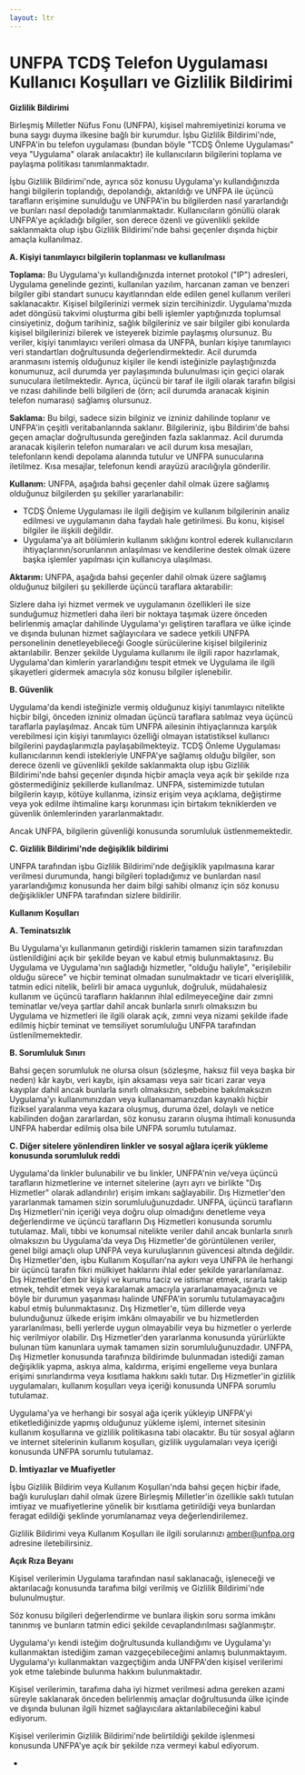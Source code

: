 ```yaml
---
layout: ltr
---
```


# UNFPA TCDŞ Telefon Uygulaması Kullanıcı Koşulları ve Gizlilik Bildirimi

**Gizlilik Bildirimi**

Birleşmiş Milletler Nüfus Fonu (UNFPA), kişisel mahremiyetinizi koruma ve buna saygı duyma ilkesine bağlı bir kurumdur. İşbu Gizlilik Bildirimi&#39;nde, UNFPA&#39;in bu telefon uygulaması (bundan böyle &quot;TCDŞ Önleme Uygulaması&quot; veya &quot;Uygulama&quot; olarak anılacaktır) ile kullanıcıların bilgilerini toplama ve paylaşma politikası tanımlanmaktadır.

İşbu Gizlilik Bildirimi&#39;nde, ayrıca söz konusu Uygulama&#39;yı kullandığınızda hangi bilgilerin toplandığı, depolandığı, aktarıldığı ve UNFPA ile üçüncü tarafların erişimine sunulduğu ve UNFPA&#39;in bu bilgilerden nasıl yararlandığı ve bunları nasıl depoladığı tanımlanmaktadır. Kullanıcıların gönüllü olarak UNFPA&#39;ye açıkladığı bilgiler, son derece özenli ve güvenlikli şekilde saklanmakta olup işbu Gizlilik Bildirimi&#39;nde bahsi geçenler dışında hiçbir amaçla kullanılmaz.

**A. Kişiyi tanımlayıcı bilgilerin toplanması ve kullanılması**

**Toplama:** Bu Uygulama&#39;yı kullandığınızda internet protokol (&quot;IP&quot;) adresleri, Uygulama genelinde gezinti, kullanılan yazılım, harcanan zaman ve benzeri bilgiler gibi standart sunucu kayıtlarından elde edilen genel kullanım verileri saklanacaktır. Kişisel bilgilerinizi vermek sizin tercihinizdir. Uygulama&#39;mızda adet döngüsü takvimi oluşturma gibi belli işlemler yaptığınızda toplumsal cinsiyetiniz, doğum tarihiniz, sağlık bilgileriniz ve sair bilgiler gibi konularda kişisel bilgilerinizi bilerek ve isteyerek bizimle paylaşmış olursunuz. Bu veriler, kişiyi tanımlayıcı verileri olmasa da UNFPA, bunları kişiye tanımlayıcı veri standartları doğrultusunda değerlendirmektedir. Acil durumda aranmasını istemiş olduğunuz kişiler ile kendi isteğinizle paylaştığınızda konumunuz, acil durumda yer paylaşımında bulunulması için geçici olarak sunuculara iletilmektedir. Ayrıca, üçüncü bir taraf ile ilgili olarak tarafın bilgisi ve rızası dahilinde belli bilgileri de (örn; acil durumda aranacak kişinin telefon numarası) sağlamış olursunuz.

**Saklama:** Bu bilgi, sadece sizin bilginiz ve izniniz dahilinde toplanır ve UNFPA&#39;in çeşitli veritabanlarında saklanır. Bilgileriniz, işbu Bildirim&#39;de bahsi geçen amaçlar doğrultusunda gereğinden fazla saklanmaz. Acil durumda aranacak kişilerin telefon numaraları ve acil durum kısa mesajları, telefonların kendi depolama alanında tutulur ve UNFPA sunucularına iletilmez. Kısa mesajlar, telefonun kendi arayüzü aracılığıyla gönderilir.

**Kullanım:** UNFPA, aşağıda bahsi geçenler dahil olmak üzere sağlamış olduğunuz bilgilerden şu şekiller yararlanabilir:

- TCDŞ Önleme Uygulaması ile ilgili değişim ve kullanım bilgilerinin analiz edilmesi ve uygulamanın daha faydalı hale getirilmesi. Bu konu, kişisel bilgiler ile ilişkili değildir.
- Uygulama&#39;ya ait bölümlerin kullanım sıklığını kontrol ederek kullanıcıların ihtiyaçlarının/sorunlarının anlaşılması ve kendilerine destek olmak üzere başka işlemler yapılması için kullanıcıya ulaşılması.

**Aktarım:** UNFPA, aşağıda bahsi geçenler dahil olmak üzere sağlamış olduğunuz bilgileri şu şekillerde üçüncü taraflara aktarabilir:

Sizlere daha iyi hizmet vermek ve uygulamanın özellikleri ile size sunduğumuz hizmetleri daha ileri bir noktaya taşımak üzere önceden belirlenmiş amaçlar dahilinde Uygulama&#39;yı geliştiren taraflara ve ülke içinde ve dışında bulunan hizmet sağlayıcılara ve sadece yetkili UNFPA personelinin denetleyebileceği Google sürücülerine kişisel bilgileriniz aktarılabilir. Benzer şekilde Uygulama kullanımı ile ilgili rapor hazırlamak, Uygulama&#39;dan kimlerin yararlandığını tespit etmek ve Uygulama ile ilgili şikayetleri gidermek amacıyla söz konusu bilgiler işlenebilir.

**B. Güvenlik**

Uygulama&#39;da kendi isteğinizle vermiş olduğunuz kişiyi tanımlayıcı nitelikte hiçbir bilgi, önceden izniniz olmadan üçüncü taraflara satılmaz veya üçüncü taraflarla paylaşılmaz. Ancak tüm UNFPA ailesinin ihtiyaçlarınıza karşılık verebilmesi için kişiyi tanımlayıcı özelliği olmayan istatistiksel kullanıcı bilgilerini paydaşlarımızla paylaşabilmekteyiz. TCDŞ Önleme Uygulaması kullanıcılarının kendi istekleriyle UNFPA&#39;ye sağlamış olduğu bilgiler, son derece özenli ve güvenlikli şekilde saklanmakta olup işbu Gizlilik Bildirimi&#39;nde bahsi geçenler dışında hiçbir amaçla veya açık bir şekilde rıza göstermediğiniz şekillerde kullanılmaz. UNFPA, sistemimizde tutulan bilgilerin kayıp, kötüye kullanma, izinsiz erişim veya açıklama, değiştirme veya yok edilme ihtimaline karşı korunması için birtakım tekniklerden ve güvenlik önlemlerinden yararlanmaktadır.

Ancak UNFPA, bilgilerin güvenliği konusunda sorumluluk üstlenmemektedir.

**C. Gizlilik Bildirimi&#39;nde değişiklik bildirimi**

UNFPA tarafından işbu Gizlilik Bildirimi&#39;nde değişiklik yapılmasına karar verilmesi durumunda, hangi bilgileri topladığımız ve bunlardan nasıl yararlandığımız konusunda her daim bilgi sahibi olmanız için söz konusu değişiklikler UNFPA tarafından sizlere bildirilir.

**Kullanım Koşulları**

**A. Teminatsızlık**

Bu Uygulama&#39;yı kullanmanın getirdiği risklerin tamamen sizin tarafınızdan üstlenildiğini açık bir şekilde beyan ve kabul etmiş bulunmaktasınız. Bu Uygulama ve Uygulama&#39;nın sağladığı hizmetler, &quot;olduğu haliyle&quot;, &quot;erişilebilir olduğu sürece&quot; ve hiçbir teminat olmadan sunulmaktadır ve ticari elverişlilik, tatmin edici nitelik, belirli bir amaca uygunluk, doğruluk, müdahalesiz kullanım ve üçüncü tarafların haklarının ihlal edilmeyeceğine dair zımni teminatlar ve/veya şartlar dahil ancak bunlarla sınırlı olmaksızın bu Uygulama ve hizmetleri ile ilgili olarak açık, zımni veya nizami şekilde ifade edilmiş hiçbir teminat ve temsiliyet sorumluluğu UNFPA tarafından üstlenilmemektedir.

**B. Sorumluluk Sınırı**

Bahsi geçen sorumluluk ne olursa olsun (sözleşme, haksız fiil veya başka bir neden) kâr kaybı, veri kaybı, işin aksaması veya sair ticari zarar veya kayıplar dahil ancak bunlarla sınırlı olmaksızın, sebebine bakılmaksızın Uygulama&#39;yı kullanımınızdan veya kullanamamanızdan kaynaklı hiçbir fiziksel yaralanma veya kazara oluşmuş, duruma özel, dolaylı ve netice kabilinden doğan zararlardan, söz konusu zararın oluşma ihtimali konusunda UNFPA haberdar edilmiş olsa bile UNFPA sorumlu tutulamaz.

**C. Diğer sitelere yönlendiren linkler ve sosyal ağlara içerik yükleme konusunda sorumluluk reddi**

Uygulama&#39;da linkler bulunabilir ve bu linkler, UNFPA&#39;nin ve/veya üçüncü tarafların hizmetlerine ve internet sitelerine (ayrı ayrı ve birlikte &quot;Dış Hizmetler&quot; olarak adlandırılır) erişim imkanı sağlayabilir. Dış Hizmetler&#39;den yararlanmak tamamen sizin sorumluluğunuzdadır. UNFPA, üçüncü tarafların Dış Hizmetleri&#39;nin içeriği veya doğru olup olmadığını denetleme veya değerlendirme ve üçüncü tarafların Dış Hizmetleri konusunda sorumlu tutulamaz. Mali, tıbbi ve konumsal nitelikte veriler dahil ancak bunlarla sınırlı olmaksızın bu Uygulama&#39;da veya Dış Hizmetler&#39;de görüntülenen veriler, genel bilgi amaçlı olup UNFPA veya kuruluşlarının güvencesi altında değildir. Dış Hizmetler&#39;den, işbu Kullanım Koşulları&#39;na aykırı veya UNFPA ile herhangi bir üçüncü tarafın fikri mülkiyet haklarını ihlal eder şekilde yararlanılamaz. Dış Hizmetler&#39;den bir kişiyi ve kurumu taciz ve istismar etmek, ısrarla takip etmek, tehdit etmek veya karalamak amacıyla yararlanamayacağınızı ve böyle bir durumun yaşanması halinde UNFPA&#39;in sorumlu tutulamayacağını kabul etmiş bulunmaktasınız. Dış Hizmetler&#39;e, tüm dillerde veya bulunduğunuz ülkede erişim imkânı olmayabilir ve bu hizmetlerden yararlanılması, belli yerlerde uygun olmayabilir veya bu hizmetler o yerlerde hiç verilmiyor olabilir. Dış Hizmetler&#39;den yararlanma konusunda yürürlükte bulunan tüm kanunlara uymak tamamen sizin sorumluluğunuzdadır. UNFPA, Dış Hizmetler konusunda tarafınıza bildirimde bulunmadan istediği zaman değişiklik yapma, askıya alma, kaldırma, erişimi engelleme veya bunlara erişimi sınırlandırma veya kısıtlama hakkını saklı tutar. Dış Hizmetler&#39;in gizlilik uygulamaları, kullanım koşulları veya içeriği konusunda UNFPA sorumlu tutulamaz.

Uygulama&#39;ya ve herhangi bir sosyal ağa içerik yükleyip UNFPA&#39;yi etiketlediğinizde yapmış olduğunuz yükleme işlemi, internet sitesinin kullanım koşullarına ve gizlilik politikasına tabi olacaktır. Bu tür sosyal ağların ve internet sitelerinin kullanım koşulları, gizlilik uygulamaları veya içeriği konusunda UNFPA sorumlu tutulamaz.

**D. İmtiyazlar ve Muafiyetler**

İşbu Gizlilik Bildirim veya Kullanım Koşulları&#39;nda bahsi geçen hiçbir ifade, bağlı kuruluşları dahil olmak üzere Birleşmiş Milletler&#39;in özellikle saklı tutulan imtiyaz ve muafiyetlerine yönelik bir kısıtlama getirildiği veya bunlardan feragat edildiği şeklinde yorumlanamaz veya değerlendirilemez.

Gizlilik Bildirimi veya Kullanım Koşulları ile ilgili sorularınızı amber@unfpa.org adresine iletebilirsiniz.

**Açık Rıza Beyanı**

Kişisel verilerimin Uygulama tarafından nasıl saklanacağı, işleneceği ve aktarılacağı konusunda tarafıma bilgi verilmiş ve Gizlilik Bildirimi&#39;nde bulunulmuştur.

Söz konusu bilgileri değerlendirme ve bunlara ilişkin soru sorma imkânı tanınmış ve bunların tatmin edici şekilde cevaplandırılması sağlanmıştır.

Uygulama&#39;yı kendi isteğim doğrultusunda kullandığımı ve Uygulama&#39;yı kullanmaktan istediğim zaman vazgeçebileceğimi anlamış bulunmaktayım. Uygulama&#39;yı kullanmaktan vazgeçtiğim anda UNFPA&#39;den kişisel verilerimi yok etme talebinde bulunma hakkım bulunmaktadır.

Kişisel verilerimin, tarafıma daha iyi hizmet verilmesi adına gereken azami süreyle saklanarak önceden belirlenmiş amaçlar doğrultusunda ülke içinde ve dışında bulunan ilgili hizmet sağlayıcılara aktarılabileceğini kabul ediyorum.

Kişisel verilerimin Gizlilik Bildirimi&#39;nde belirtildiği şekilde işlenmesi konusunda UNFPA&#39;ye açık bir şekilde rıza vermeyi kabul ediyorum.

-
